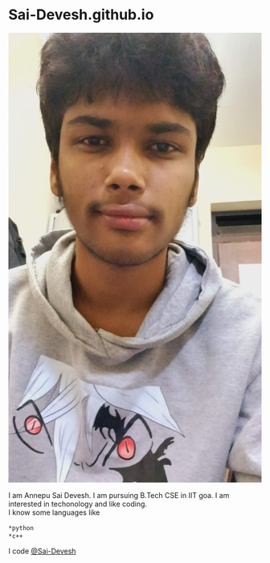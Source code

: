 # Sai-Devesh.github.io

![Sai Devesh](saidevesh.jpeg)

I am Annepu Sai Devesh. I am pursuing B.Tech CSE in IIT goa. I am interested in techonology and like coding.    
I know some languages like

    *python
    *c++
    
I code [@Sai-Devesh](https://github.com/Sai-Devesh)


